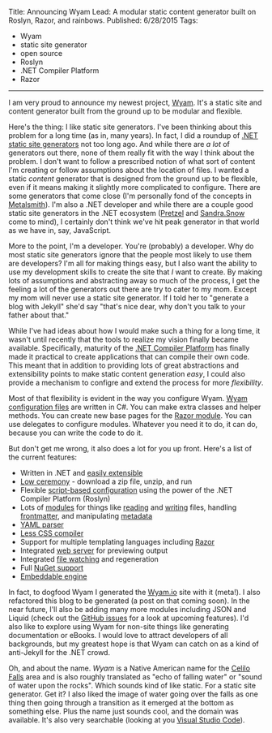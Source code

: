 Title: Announcing Wyam
Lead: A modular static content generator built on Roslyn, Razor, and rainbows.
Published: 6/28/2015
Tags:
  - Wyam
  - static site generator
  - open source
  - Roslyn
  - .NET Compiler Platform
  - Razor
---

I am very proud to announce my newest project, [Wyam](http://wyam.io). It's a static site and content generator built from the ground up to be modular and flexible.

Here's the thing: I like static site generators. I've been thinking about this problem for a long time (as in, many years). In fact, I did a roundup of [.NET static site generators](/posts/a-survey-of-dotnet-static-site-generators) not too long ago. And while there are *a lot* of generators out there, none of them really fit with the way I think about the problem. I don't want to follow a prescribed notion of what sort of content I'm creating or follow assumptions about the location of files. I wanted a static *content* generator that is designed from the ground up to be flexible, even if it means making it slightly more complicated to configure. There are some generators that come close (I'm personally fond of the concepts in [Metalsmith](http://www.metalsmith.io/)). I'm also a .NET developer and while there are a couple good static site generators in the .NET ecosystem ([Pretzel](https://github.com/Code52/pretzel) and [Sandra.Snow](https://github.com/Sandra/Sandra.Snow) come to mind), I certainly don't think we've hit peak generator in that world as we have in, say, JavaScript.

More to the point, I'm a developer. You're (probably) a developer. Why do most static site generators ignore that the people most likely to use them are developers? I'm all for making things easy, but I also want the ability to use my development skills to create the site that *I* want to create. By making lots of assumptions and abstracting away so much of the process, I get the feeling a lot of the generators out there are try to cater to my mom. Except my mom will never use a static site generator. If I told her to "generate a blog with Jekyll" she'd say "that's nice dear, why don't you talk to your father about that."

While I've had ideas about how I would make such a thing for a long time, it wasn't until recently that the tools to realize my vision finally became available. Specifically, maturity of the [.NET Compiler Platform](https://github.com/dotnet/roslyn) has finally made it practical to create applications that can compile their own code. This meant that in addition to providing lots of great abstractions and extensibility points to make static content generation *easy*, I could also provide a mechanism to configre and extend the process for more *flexibility*.

Most of that flexibility is evident in the way you configure Wyam. [Wyam configuration files](http://wyam.io/getting-started/configuration) are written in C#. You can make extra classes and helper methods. You can create new base pages for the [Razor module](http://wyam.io/modules/razor). You can use delegates to configure modules. Whatever you need it to do, it can do, because you can write the code to do it.

But don't get me wrong, it also does a lot for you up front. Here's a list of the current features:

  - Written in .NET and <a href="http://wyam.io/knowledgebase/writing-a-module">easily extensible</a>
  - <a href="http://wyam.io/getting-started/installation">Low ceremony</a> - download a zip file, unzip, and run
  - Flexible <a href="http://wyam.io/getting-started/configuration">script-based configuration</a> using the power of the .NET Compiler Platform (Roslyn)
  - Lots of <a href="http://wyam.io/modules">modules</a> for things like <a href="http://wyam.io/modules/readfiles">reading</a> and <a href="http://wyam.io/modules/writefiles">writing</a> files, handling <a href="http://wyam.io/modules/frontmatter">frontmatter</a>, and manipulating <a href="http://wyam.io/modules/metadata">metadata</a>
  - <a href="http://wyam.io/modules/yaml">YAML parser</a>
  - <a href="http://wyam.io/modules/less">Less CSS compiler</a>
  - Support for multiple templating languages including <a href="http://wyam.io/modules/razor">Razor</a>
  - Integrated <a href="http://wyam.io/getting-started/usage">web server</a> for previewing output
  - Integrated <a href="http://wyam.io/getting-started/usage">file watching</a> and regeneration
  - Full <a href="http://wyam.io/getting-started/configuration#nuget">NuGet support</a>
  - <a href="http://wyam.io/knowledgebase/embedded-use">Embeddable engine</a>
  
In fact, to dogfood Wyam I generated the [Wyam.io](http://wyam.io) site with it (meta!). I also refactored this blog to be generated (a post on that coming soon). In the near future, I'll also be adding many more modules including JSON and Liquid (check out the [GitHub issues](https://github.com/Wyamio/Wyam/issues) for a look at upcoming features). I'd also like to explore using Wyam for non-site things like generating documentation or eBooks. I would love to attract developers of all backgrounds, but my greatest hope is that Wyam can catch on as a kind of anti-Jekyll for the .NET crowd.

Oh, and about the name. *Wyam* is a Native American name for the [Celilo Falls](https://en.wikipedia.org/wiki/Celilo_Falls) area and is also roughly translated as "echo of falling water" or "sound of water upon the rocks". Which sounds kind of like static. For a static site generator. Get it? I also liked the image of water going over the falls as one thing then going through a transition as it emerged at the bottom as something else. Plus the name just sounds cool, and the domain was available. It's also very searchable (looking at you [Visual Studio Code](https://code.visualstudio.com/)).
  